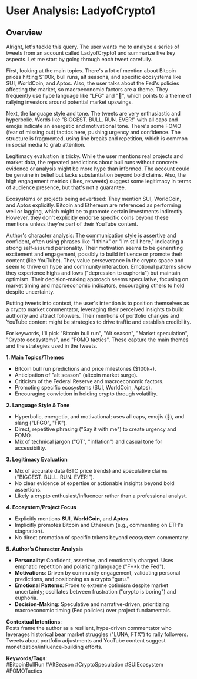 # User Analysis: LadyofCrypto1

## Overview

<think>
Alright, let's tackle this query. The user wants me to analyze a series of tweets from an account called LadyofCrypto1 and summarize five key aspects. Let me start by going through each tweet carefully.

First, looking at the main topics. There's a lot of mention about Bitcoin prices hitting $100k, bull runs, alt seasons, and specific ecosystems like SUI, WorldCoin, and Aptos. Also, the user talks about the Fed's policies affecting the market, so macroeconomic factors are a theme. They frequently use hype language like "LFG" and "🚀", which points to a theme of rallying investors around potential market upswings.

Next, the language style and tone. The tweets are very enthusiastic and hyperbolic. Words like "BIGGEST. BULL. RUN. EVER!" with all caps and emojis indicate an energetic and motivational tone. There's some FOMO (fear of missing out) tactics here, pushing urgency and confidence. The structure is fragmented, using line breaks and repetition, which is common in social media to grab attention.

Legitimacy evaluation is tricky. While the user mentions real projects and market data, the repeated predictions about bull runs without concrete evidence or analysis might be more hype than informed. The account could be genuine in belief but lacks substantiation beyond bold claims. Also, the high engagement metrics (likes, retweets) suggest some legitimacy in terms of audience presence, but that's not a guarantee.

Ecosystems or projects being advertised: They mention SUI, WorldCoin, and Aptos explicitly. Bitcoin and Ethereum are referenced as performing well or lagging, which might be to promote certain investments indirectly. However, they don't explicitly endorse specific coins beyond these mentions unless they're part of their YouTube content.

Author's character analysis: The communication style is assertive and confident, often using phrases like "I think" or "I'm still here," indicating a strong self-assured personality. Their motivation seems to be generating excitement and engagement, possibly to build influence or promote their content (like YouTube). They value perseverance in the crypto space and seem to thrive on hype and community interaction. Emotional patterns show they experience highs and lows ("depression to euphoria") but maintain optimism. Their decision-making approach seems speculative, focusing on market timing and macroeconomic indicators, encouraging others to hold despite uncertainty.

Putting tweets into context, the user's intention is to position themselves as a crypto market commentator, leveraging their perceived insights to build authority and attract followers. Their mentions of portfolio changes and YouTube content might be strategies to drive traffic and establish credibility.

For keywords, I'll pick "Bitcoin bull run", "Alt season", "Market speculation", "Crypto ecosystems", and "FOMO tactics". These capture the main themes and the strategies used in the tweets.
</think>

**1. Main Topics/Themes**  
- Bitcoin bull run predictions and price milestones ($100k+).  
- Anticipation of "alt season" (altcoin market surge).  
- Criticism of the Federal Reserve and macroeconomic factors.  
- Promoting specific ecosystems (SUI, WorldCoin, Aptos).  
- Encouraging conviction in holding crypto through volatility.  

**2. Language Style & Tone**  
- Hyperbolic, energetic, and motivational; uses all caps, emojis (🚀), and slang ("LFGO", "FK").  
- Direct, repetitive phrasing ("Say it with me") to create urgency and FOMO.  
- Mix of technical jargon ("QT", "inflation") and casual tone for accessibility.  

**3. Legitimacy Evaluation**  
- Mix of accurate data (BTC price trends) and speculative claims ("BIGGEST. BULL. RUN. EVER!").  
- No clear evidence of expertise or actionable insights beyond bold assertions.  
- Likely a crypto enthusiast/influencer rather than a professional analyst.  

**4. Ecosystem/Project Focus**  
- Explicitly mentions **SUI**, **WorldCoin**, and **Aptos**.  
- Implicitly promotes Bitcoin and Ethereum (e.g., commenting on ETH's stagnation).  
- No direct promotion of specific tokens beyond ecosystem commentary.  

**5. Author’s Character Analysis**  
- **Personality**: Confident, assertive, and emotionally charged. Uses emphatic repetition and polarizing language ("F**k the Fed").  
- **Motivations**: Driven by community engagement, validating personal predictions, and positioning as a crypto "guru."  
- **Emotional Patterns**: Prone to extreme optimism despite market uncertainty; oscillates between frustration ("crypto is boring") and euphoria.  
- **Decision-Making**: Speculative and narrative-driven, prioritizing macroeconomic timing (Fed policies) over project fundamentals.  

**Contextual Intentions**:  
Posts frame the author as a resilient, hype-driven commentator who leverages historical bear market struggles ("LUNA, FTX") to rally followers. Tweets about portfolio adjustments and YouTube content suggest monetization/influence-building efforts.  

**Keywords/Tags**:  
#BitcoinBullRun #AltSeason #CryptoSpeculation #SUIEcosystem #FOMOTactics